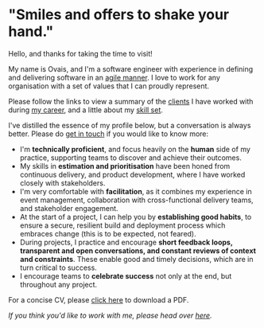 # "Smiles and offers to shake your hand."

Hello, and thanks for taking the time to visit!

My name is Ovais, and I'm a software engineer with experience in defining and delivering software in an [agile manner](http://www.agilemaxims.com/).  I love to work for any organisation with a set of values that I can proudly represent.

Please follow the links to view a summary of the [clients](client-list) I have worked with during [my career](employment-history), and a little about my [skill set](skills-summary).

I've distilled the essence of my profile below, but a conversation is always better. Please do [get in touch](contact) if you would like to know more:

- I'm **technically proficient**, and focus heavily on the **human** side of my practice, supporting teams to discover and achieve their outcomes.
- My skills in **estimation and prioritisation** have been honed from continuous delivery, and product development, where I have worked closely with stakeholders.
- I'm very comfortable with **facilitation**, as it combines my experience in event management, collaboration with cross-functional delivery teams, and stakeholder engagement.
- At the start of a project, I can help you by **establishing good habits**, to ensure a secure, resilient build and deployment process which embraces change (this is to be expected, not feared).
- During projects, I practice and encourage **short feedback loops, transparent and open conversations, and constant reviews of context and constraints**.  These enable good and timely decisions, which are in turn critical to success.
- I encourage teams to **celebrate success** not only at the end, but throughout any project.


For a concise CV, please [click here](https://1drv.ms/b/s!AiXdbfYFdG7uhCToingFvAPdpqPB?e=BUQgOz) to download a PDF.

_If you think you'd like to work with me, please head over [here](new-employer)._
